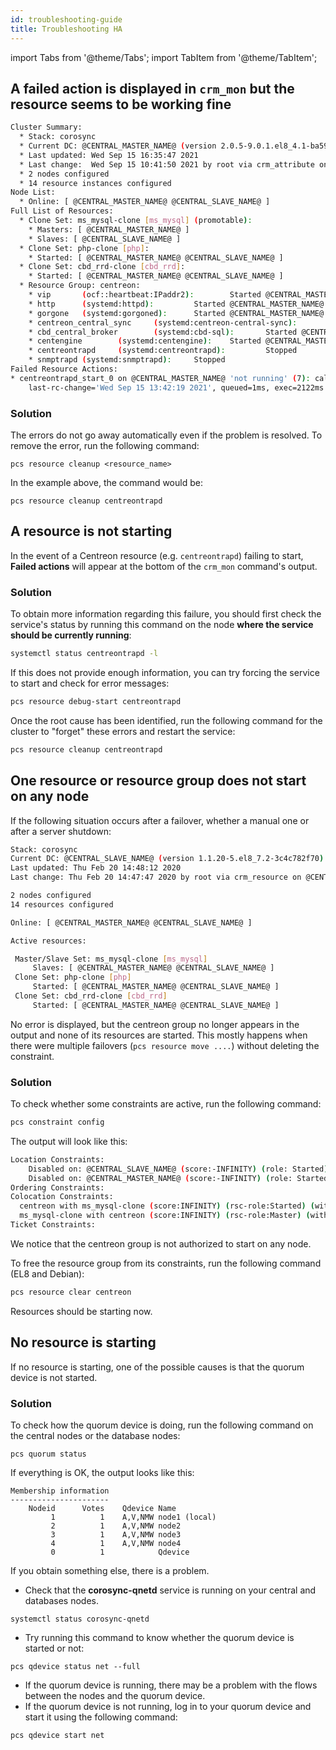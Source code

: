 ```yaml
---
id: troubleshooting-guide
title: Troubleshooting HA
---
```

import Tabs from '@theme/Tabs';
import TabItem from '@theme/TabItem';

## A failed action is displayed in `crm_mon` but the resource seems to be working fine

```bash
Cluster Summary:
  * Stack: corosync
  * Current DC: @CENTRAL_MASTER_NAME@ (version 2.0.5-9.0.1.el8_4.1-ba59be7122) - partition with quorum
  * Last updated: Wed Sep 15 16:35:47 2021
  * Last change:  Wed Sep 15 10:41:50 2021 by root via crm_attribute on @CENTRAL_MASTER_NAME@
  * 2 nodes configured
  * 14 resource instances configured
Node List:
  * Online: [ @CENTRAL_MASTER_NAME@ @CENTRAL_SLAVE_NAME@ ]
Full List of Resources:
  * Clone Set: ms_mysql-clone [ms_mysql] (promotable):
    * Masters: [ @CENTRAL_MASTER_NAME@ ]
    * Slaves: [ @CENTRAL_SLAVE_NAME@ ]
  * Clone Set: php-clone [php]:
    * Started: [ @CENTRAL_MASTER_NAME@ @CENTRAL_SLAVE_NAME@ ]
  * Clone Set: cbd_rrd-clone [cbd_rrd]:
    * Started: [ @CENTRAL_MASTER_NAME@ @CENTRAL_SLAVE_NAME@ ]
  * Resource Group: centreon:
    * vip       (ocf::heartbeat:IPaddr2):        Started @CENTRAL_MASTER_NAME@
    * http      (systemd:httpd):         Started @CENTRAL_MASTER_NAME@
    * gorgone   (systemd:gorgoned):      Started @CENTRAL_MASTER_NAME@
    * centreon_central_sync     (systemd:centreon-central-sync):         Started @CENTRAL_MASTER_NAME@
    * cbd_central_broker        (systemd:cbd-sql):       Started @CENTRAL_MASTER_NAME@
    * centengine        (systemd:centengine):    Started @CENTRAL_MASTER_NAME@
    * centreontrapd     (systemd:centreontrapd):         Stopped
    * snmptrapd (systemd:snmptrapd):     Stopped
Failed Resource Actions:
* centreontrapd_start_0 on @CENTRAL_MASTER_NAME@ 'not running' (7): call=82, status=complete, exitreason='',
    last-rc-change='Wed Sep 15 13:42:19 2021', queued=1ms, exec=2122ms
```

### Solution

The errors do not go away automatically even if the problem is resolved. To remove the error, run the following command:

```shell
pcs resource cleanup <resource_name>
```

In the example above, the command would be:

```shell
pcs resource cleanup centreontrapd
```

## A resource is not starting

In the event of a Centreon resource (e.g. `centreontrapd`) failing to start, **Failed actions** will appear at the bottom of the `crm_mon` command's output.

### Solution

To obtain more information regarding this failure, you should first check the service's status by running this command on the node **where the service should be currently running**:

```bash
systemctl status centreontrapd -l
```

If this does not provide enough information, you can try forcing the service to start and check for error messages:

```bash
pcs resource debug-start centreontrapd
```

Once the root cause has been identified, run the following command for the cluster to "forget" these errors and restart the service:

```bash
pcs resource cleanup centreontrapd
```

## One resource or resource group does not start on any node

If the following situation occurs after a failover, whether a manual one or after a server shutdown:

```bash
Stack: corosync
Current DC: @CENTRAL_SLAVE_NAME@ (version 1.1.20-5.el8_7.2-3c4c782f70) - partition with quorum
Last updated: Thu Feb 20 14:48:12 2020
Last change: Thu Feb 20 14:47:47 2020 by root via crm_resource on @CENTRAL_MASTER_NAME@

2 nodes configured
14 resources configured

Online: [ @CENTRAL_MASTER_NAME@ @CENTRAL_SLAVE_NAME@ ]

Active resources:

 Master/Slave Set: ms_mysql-clone [ms_mysql]
     Slaves: [ @CENTRAL_MASTER_NAME@ @CENTRAL_SLAVE_NAME@ ]
 Clone Set: php-clone [php]
     Started: [ @CENTRAL_MASTER_NAME@ @CENTRAL_SLAVE_NAME@ ]
 Clone Set: cbd_rrd-clone [cbd_rrd]
     Started: [ @CENTRAL_MASTER_NAME@ @CENTRAL_SLAVE_NAME@ ]
```

No error is displayed, but the centreon group no longer appears in the output and none of its resources are started. This mostly happens when there were multiple failovers (`pcs resource move ....`) without deleting the constraint.

### Solution

To check whether some constraints are active, run the following command:

```bash
pcs constraint config
```

The output will look like this:

```bash
Location Constraints:
    Disabled on: @CENTRAL_SLAVE_NAME@ (score:-INFINITY) (role: Started)
    Disabled on: @CENTRAL_MASTER_NAME@ (score:-INFINITY) (role: Started)
Ordering Constraints:
Colocation Constraints:
  centreon with ms_mysql-clone (score:INFINITY) (rsc-role:Started) (with-rsc-role:Master)
  ms_mysql-clone with centreon (score:INFINITY) (rsc-role:Master) (with-rsc-role:Started)
Ticket Constraints:
```

We notice that the centreon group is not authorized to start on any node.

To free the resource group from its constraints, run the following command (EL8 and Debian):

```bash
pcs resource clear centreon
```

Resources should be starting now.

## No resource is starting

If no resource is starting, one of the possible causes is that the quorum device is not started.

### Solution

To check how the quorum device is doing, run the following command on the central nodes or the database nodes:

```shell
pcs quorum status
```

If everything is OK, the output looks like this:

```text
Membership information
----------------------
    Nodeid      Votes    Qdevice Name
         1          1    A,V,NMW node1 (local)
         2          1    A,V,NMW node2
         3          1    A,V,NMW node3
         4          1    A,V,NMW node4
         0          1            Qdevice
```

If you obtain something else, there is a problem.

- Check that the **corosync-qnetd** service is running on your central and databases nodes.

```shell
systemctl status corosync-qnetd
```

- Try running this command to know whether the quorum device is started or not:

```shell
pcs qdevice status net --full
```

- If the quorum device is running, there may be a problem with the flows between the nodes and the quorum device.
- If the quorum device is not running, log in to your quorum device and start it using the following command:

```shell
pcs qdevice start net
```
